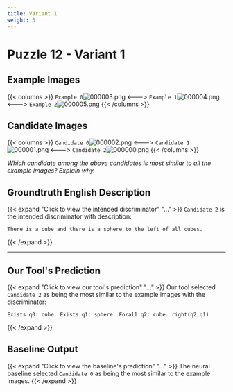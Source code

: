 ```yaml
---
title: Variant 1
weight: 3
---
```


# Puzzle 12 - Variant 1

## Example Images
{{< columns >}}
`Example 0`![000003.png](/clevr-variants/aphaeresis/fovariant-1/render/images/CLEVR_val_000003.png)
<--->
`Example 1`![000004.png](/clevr-variants/aphaeresis/fovariant-1/render/images/CLEVR_val_000004.png)
<--->
`Example 2`![000005.png](/clevr-variants/aphaeresis/fovariant-1/render/images/CLEVR_val_000005.png)
{{< /columns >}}

## Candidate Images
{{< columns >}}
`Candidate 0`![000002.png](/clevr-variants/aphaeresis/fovariant-1/render/images/CLEVR_val_000002.png)
<--->
`Candidate 1`![000001.png](/clevr-variants/aphaeresis/fovariant-1/render/images/CLEVR_val_000001.png)
<--->
`Candidate 2`![000000.png](/clevr-variants/aphaeresis/fovariant-1/render/images/CLEVR_val_000000.png)
{{< /columns >}}

*Which candidate among the above candidates is most similar to all the example images? Explain why.*

## Groundtruth English Description

{{< expand "Click to view the intended discriminator" "..." >}}
`Candidate 2` is the intended discriminator with description:
```plaintext 
There is a cube and there is a sphere to the left of all cubes.
```
{{< /expand >}}

---



## Our Tool's Prediction

{{< expand "Click to view our tool's prediction" "..." >}}
Our tool selected `Candidate 2` as being the most similar to the example images with the discriminator:
```plaintext
Exists q0: cube. Exists q1: sphere. Forall q2: cube. right(q2,q1)
```
{{< /expand >}}



## Baseline Output

{{< expand "Click to view the baseline's prediction" "..." >}}
The neural baseline selected `Candidate 0` as being the most similar to the example images.
{{< /expand >}}

